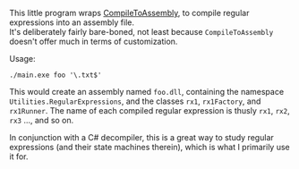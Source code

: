 
This little program wraps [CompileToAssembly](https://docs.microsoft.com/en-us/dotnet/api/system.text.regularexpressions.regex.compiletoassembly), to compile regular expressions into an assembly file.  
It's deliberately fairly bare-boned, not least because `CompileToAssembly` doesn't offer much in terms of customization.

Usage:

    ./main.exe foo '\.txt$'

This would create an assembly named `foo.dll`, containing the namespace `Utilities.RegularExpressions`, and the classes `rx1`, `rx1Factory`, and `rx1Runner`. The name of each compiled regular expression is thusly `rx1`, `rx2`, `rx3` ..., and so on.

In conjunction with a C# decompiler, this is a great way to study regular expressions (and their state machines therein), which is what I primarily use it for. 

